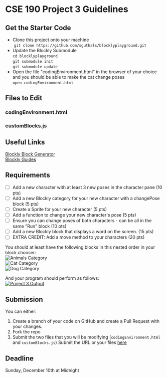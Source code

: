 # CSE 190 Project 3 Guidelines
## Get the Starter Code
- Clone this project onto your machine  
  `git clone https://github.com/sguthals/blocklyplayground.git`
- Update the Blockly Submodule  
  `cd blocklyplayground`  
  `git submodule init`  
  `git submodule update`  
- Open the file "codingEnvironment.html" in the browser of your choice and you should be able to make the cat change poses  
  `open codingEnvironment.html`

## Files to Edit
### codingEnvironment.html

### customBlocks.js

## Useful Links
[Blockly Block Generator](https://blockly-demo.appspot.com/static/demos/blockfactory/index.html)  
[Blockly Guides](https://developers.google.com/blockly/guides/overview)

## Requirements
- [ ] Add a new character with at least 3 new poses in the character pane (10 pts)	
- [ ] Add a new Blockly category for your new character with a changePose block (5 pts)	
- [ ] Create a Sprite for your new character (5 pts)	
- [ ] Add a function to change your new character's pose (5 pts)	
- [ ] Ensure you can change poses of both characters - can be all in the same "Run" block (10 pts)	
- [ ] Add a new Blockly block that displays a word on the screen. (15 pts)
- [ ] EXTRA CREDIT: Add a move method to your characters (20 pts)

You should at least have the following blocks in this nested order in your block chooser:  
![Animals Category](https://github.com/sguthals/blocklyplayground/blob/master/Screen%20Shot%202017-11-30%20at%207.20.27%20AM.png?raw=true)  
![Cat Category](https://github.com/sguthals/blocklyplayground/blob/master/Screen%20Shot%202017-11-30%20at%207.20.31%20AM.png?raw=true)  
![Dog Category](https://github.com/sguthals/blocklyplayground/blob/master/Screen%20Shot%202017-11-30%20at%207.20.36%20AM.png?raw=true)  
  
And your program should perform as follows:  
[![Project 3 Output](http://img.youtube.com/vi/mKgeLiYYOmc/0.jpg)](http://www.youtube.com/watch?v=mKgeLiYYOmc "Project 3 Output")

## Submission
You can either:
1. Create a branch of your code on GitHub and create a Pull Request with your changes.
2. Fork the repo
3. Submit the two files that you will be modifying (`codingEnvironment.html` and `customBlocks.js`)
Submit the URL or your files [here](https://docs.google.com/forms/d/e/1FAIpQLScC7-JDMhrbNFfZwVizocxHhDeCvA1dMr6Q4gdUho4uQFoQvQ/viewform)

## Deadline
Sunday, December 10th at Midnight

